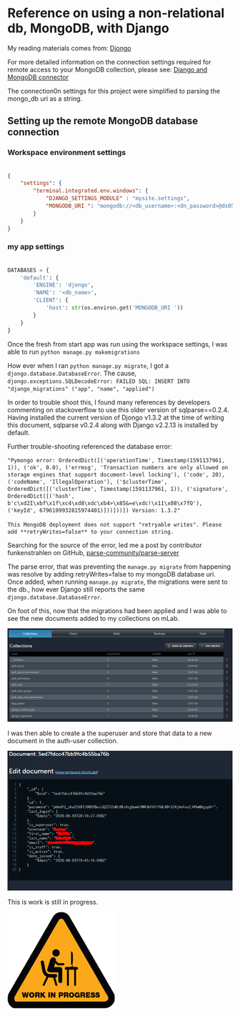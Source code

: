 # Reference on using a non-relational db, MongoDB, with Django

My reading materials comes from:
[Djongo](https://djongo.readthedocs.io/)

For more detailed information on the connection settings required for remote access to your MongoDB collection, please see:
[Django and MongoDB connector](https://nesdis.github.io/djongo/get-started/)

The connection0n settings for this project were simplified to parsing the mongo_db uri as a string.

## Setting up the remote MongoDB database connection

### Workspace environment settings

```json

{
	"settings": {
		"terminal.integrated.env.windows": {
			"DJANGO_SETTINGS_MODULE" : "mysite.settings",
			"MONGODB_URI ": "mongodb://<db_username>:<dn_password>@ds050539.mlab.com:50539/<db-name>",
		}
	}
}

```

### my app settings

``` python

DATABASES = {
    'default': {
        'ENGINE': 'djongo',
        'NAME': '<db_name>',
        'CLIENT': {
            'host': str(os.environ.get('MONGODB_URI '))
        }
    }
}

```

Once the fresh from start app was run using the workspace settings, I was able to run `python manage.py makemigrations`

How ever when I ran `python manage.py migrate`, I 
got a `djongo.database.DatabaseError`. The cause, `djongo.exceptions.SQLDecodeError: FAILED SQL: INSERT INTO "django_migrations" ("app", "name", "applied")`

In order to trouble shoot this, I found many references by developers commenting on stackoverflow to use this older version of sqlparse==0.2.4.  Having installed the current version of Djongo v1.3.2 at the time of writing this document, sqlparse v0.2.4 along with Django v2.2.13 is installed by default.

Further trouble-shooting referenced the database error:

    "Pymongo error: OrderedDict([('operationTime', Timestamp(1591137961, 1)), ('ok', 0.0), ('errmsg', 'Transaction numbers are only allowed on storage engines that support document-level locking'), ('code', 20), ('codeName', 'IllegalOperation'), ('$clusterTime', OrderedDict([('clusterTime', Timestamp(1591137961, 1)), ('signature', OrderedDict([('hash', b'c\xd2I\xbf\x1f\xc4\xd8\xdc\xb4>\x85&=e\xdc!\x11\x08\x7fO'), ('keyId', 6796109932815974401)]))]))]) Version: 1.3.2"

    This MongoDB deployment does not support "retryable writes". Please add **retryWrites=false** to your connection string.

Searching for the source of the error, led me a post by contributor funkenstrahlen on GitHub, [parse-community/parse-server](https://github.com/parse-community/parse-server/issues/5983)

The parse error, that was preventing the `manage.py migrate` from happening was resolve by adding retryWrites=false to my mongoDB database uri.  Once added, when running `manage.py migrate`, the migrations were sent to the db., how ever Django still reports the same `djongo.database.DatabaseError`.

On foot of this, now that the migrations had been applied and I was able to see the new documents added to my collections on mLab.

![MongoDB collection](https://github.com/ddeveloper72/django-mongodb/blob/master/static/img/db-collections-1.png "db collections")

I was then able to create a the superuser and store that data to a new document in the  auth-user collection.

![auth_user document](https://github.com/ddeveloper72/django-mongodb/blob/master/static/img/db-auth_user-document-2.png "db collections")


This is work is still in progress.

![Figuring out stuff](https://github.com/ddeveloper72/django-mongodb/blob/master/static/img/wip.png "working hard!")